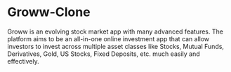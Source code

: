 # Groww-Clone
Groww is an evolving stock market app with many advanced features. The platform aims to be an all-in-one online investment app that can allow investors to invest across multiple asset classes like Stocks, Mutual Funds, Derivatives, Gold, US Stocks, Fixed Deposits, etc. much easily and effectively.
